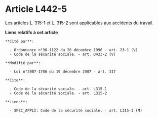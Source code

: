# Article L442-5

Les articles L. 315-1 et L. 315-2 sont applicables aux accidents du travail.

**Liens relatifs à cet article**

	**Cité par**:

	  - Ordonnance n°96-1122 du 20 décembre 1996 - art. 23-1 (V)
	  - Code de la sécurité sociale. - art. D433-2 (V)

	**Modifié par**:

	  - Loi n°2007-1786 du 19 décembre 2007 - art. 117

	**Cite**:

	  - Code de la sécurité sociale. - art. L315-1
	  - Code de la sécurité sociale. - art. L315-2

	**Liens**:

	  - SPEC_APPLI: Code de la sécurité sociale. - art. L315-1 (M)
